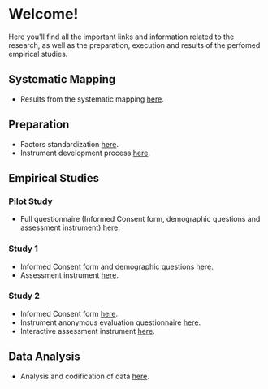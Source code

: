 # Welcome!
Here you'll find all the important links and information related to the research, as well as the preparation, execution and results of the perfomed empirical studies.

## Systematic Mapping
* Results from the systematic mapping [here](https://docs.google.com/spreadsheets/d/1xoGb_nOt2RiQHVxuHvJ1VN58s8Yph7QF/edit?usp=sharing&ouid=102932349864619166393&rtpof=true&sd=true).

## Preparation
* Factors standardization [here](https://docs.google.com/spreadsheets/d/1gmJ3TSkE1WEU9vJGB4xTFA_Obvdub8Q0TB9XF4pt-aQ/edit?usp=sharing).
* Instrument development process [here](https://docs.google.com/spreadsheets/d/1FGqrwelki3qATXqPuYsYOIZ3cV7yksdFZFlE1a1R0K4/edit?usp=sharing).

## Empirical Studies

### Pilot Study
* Full questionnaire (Informed Consent form, demographic questions and assessment instrument) [here](https://forms.gle/BBekbuCWi5ruMk4D9).

### Study 1
* Informed Consent form and demographic questions [here](https://forms.gle/J4EjcwY9WsZzk2B66).
* Assessment instrument [here](https://forms.gle/Ms6iuHyP8DncuKAu6).

### Study 2
* Informed Consent form [here](https://forms.gle/6JMWfAUuj5FgRPbc9).
* Instrument anonymous evaluation questionnaire [here](https://forms.gle/CmQ8tqYqtK1d9LCH6).
* Interactive assessment instrument [here](https://docs.google.com/spreadsheets/d/1HF881tbsmhnWukxa-pG6iz4bgVhD2fQ-3O5ysUyBo3M/edit?usp=sharing).
 
## Data Analysis
* Analysis and codification of data [here](https://docs.google.com/spreadsheets/d/1TZjSYOGBCJ18EFoGDLp6LdBQWOoPFKUn/edit?usp=sharing&ouid=102932349864619166393&rtpof=true&sd=true).
